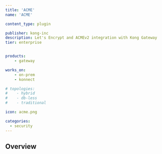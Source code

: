 ```yaml
---
title: 'ACME'
name: 'ACME'

content_type: plugin

publisher: kong-inc
description: Let's Encrypt and ACMEv2 integration with Kong Gateway
tier: enterprise


products:
    - gateway

works_on:
    - on-prem
    - konnect

# topologies:
#    - hybrid
#    - db-less
#    - traditional

icon: acme.png

categories:
  - security
---
```


## Overview
